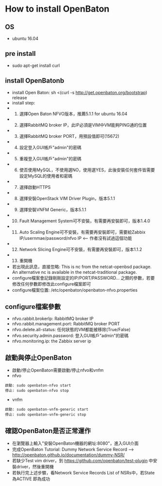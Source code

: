 # How to install OpenBaton

## OS
* ubuntu 16.04

## pre install 
* sudo apt-get install curl

## install OpenBatonb
* install Open Baton: sh <(curl -s http://get.openbaton.org/bootstrap) release
* install step:
 * 1. 選擇Open Baton NFVO版本，推薦5.1.1 for ubuntu 16.04
 * 2. 選擇RabbitMQ broker IP，此IP必須是VIM中VM能夠PING通的位置
 * 3. 選擇RabbitMQ broker PORT，用預設值即可(15672)
 * 4. 設定登入GUI帳戶"admin"的密碼
 * 5. 重複登入GUI帳戶"admin"的密碼
 * 6. 使否使用MySQL，不使用選NO，使用選YES，此後安裝任何套件皆需要設定MySQL的使用者和密碼
 * 7. 選擇啟動HTTPS
 * 8. 選擇安裝OpenStack VIM Driver Plugin，版本5.1.1
 * 9. 選擇安裝VNFM Generic，版本5.1.1
 * 10. Fault Management System可不安裝，有需要再安裝即可，版本1.4.0
 * 11. Auto Scaling Engine可不安裝，有需要再安裝即可，需要給Zabbix IP/usernmae/password/nfvo IP <-- 作者沒有試過這個功能
 * 12. Network Slicing Engine可不安裝，有需要再安裝即可，版本1.1.2 
 * 13. 重開機
 * 若出現此訊息，直接忽略: This is nc from the netcat-openbsd package. An alternative nc is available in the netcat-traditional package.
 * configure檔案會記錄剛剛設定的IP/PORT/PASSWORD... 之類的參數，若要修改任何參數即修改此configure檔案即可
 * configure檔案位置: /etc/openbaton/openbaton-nfvo.properties

## configure檔案參數
* nfvo.rabbit.brokerIp: RabbitMQ broker IP
* nfvo.rabbit.management.port: RabbitMQ broker PORT
* nfvo.delete.all-status: 任何狀態的VM都能被移除(True/False)
* nfvo.security.admin.password: 登入GUI帳戶"admin"的密碼
* nfvo.monitoring.ip: the Zabbix server ip

## 啟動與停止OpenBaton
* 啟動/停止OpenBaton需要啟動/停止nfvo和vnfm
 * nfvo

 ~~~
啟動: sudo openbaton-nfvo start
停止: sudo openbaton-nfvo stop
 ~~~
 * vnfm

 ~~~
啟動: sudo openbaton-vnfm-generic start
停止: sudo openbaton-vnfm-generic stop
 ~~~

## 確認OpenBaton是否正常運作
* 在瀏覽器上輸入"安裝OpenBaton機器的網址:8080"，進入GUI介面
* 完成OpenBaton Tutorial: Dummy Network Service Record --> http://openbaton.github.io/documentation/dummy-NSR/
* 若缺少Test vim driver，到 https://github.com/openbaton/test-plugin 中安裝driver，然後重開機
* 若執行完上述步驟，看Network Service Records List of NSRs中，若State為ACTIVE 即為成功

